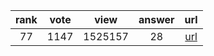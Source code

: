 
| rank | vote | view | answer | url |
|:-:|:-:|:-:|:-:|:-:|
|77|1147|1525157|28| [url](http://stackoverflow.com/questions/11346283/renaming-columns-in-pandas) |
